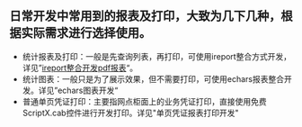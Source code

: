 ## 日常开发中常用到的报表及打印，大致为几下几种，根据实际需求进行选择使用。

* 统计报表及打印：一般是先查询列表，再打印，可使用ireport整合方式开发，详见”[ireport整合开发pdf报表](/kuang-jia-she-zhi/bao-biao-he-da-yin/ireportzheng-he-kai-fa-pdf-bao-biao.md)“。
* 统计图表：一般只是为了展示效果，但不需要打印，可使用echars报表整合开发。详见”echars图表开发“
* 普通单页凭证打印：主要指网点柜面上的业务凭证打印，直接使用免费ScriptX.cab控件进行开发打印。详见"单页凭证报表打印开发"



